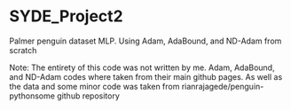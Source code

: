 # SYDE_Project2
Palmer penguin dataset MLP. Using Adam, AdaBound, and ND-Adam from scratch




Note: The entirety of this code was not written by me. Adam, AdaBound, and ND-Adam codes where taken from their main github pages. As well as the data and some minor code was taken from rianrajagede/penguin-pythonsome github repository
